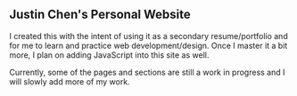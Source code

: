 ## Justin Chen's Personal Website

I created this with the intent of using it as a secondary resume/portfolio and for me to learn and practice web development/design. Once I master it a bit more, I plan on adding JavaScript into this site as well.

Currently, some of the pages and sections are still a work in progress and I will slowly add more of my work.
